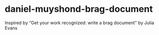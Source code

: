 # daniel-muyshond-brag-document
Inspired by  “Get your work recognized: write a brag document” by Julia Evans
